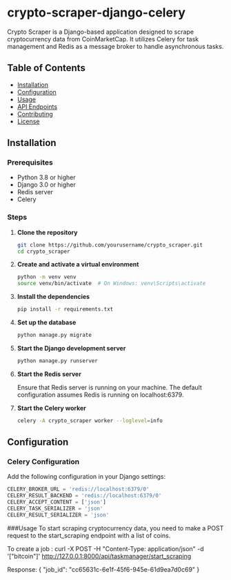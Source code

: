 # crypto-scraper-django-celery

Crypto Scraper is a Django-based application designed to scrape cryptocurrency data from CoinMarketCap. It utilizes Celery for task management and Redis as a message broker to handle asynchronous tasks.

## Table of Contents

- [Installation](#installation)
- [Configuration](#configuration)
- [Usage](#usage)
- [API Endpoints](#api-endpoints)
- [Contributing](#contributing)
- [License](#license)

## Installation

### Prerequisites

- Python 3.8 or higher
- Django 3.0 or higher
- Redis server
- Celery

### Steps

1. **Clone the repository**

    ```bash
    git clone https://github.com/yourusername/crypto_scraper.git
    cd crypto_scraper
    ```

2. **Create and activate a virtual environment**

    ```bash
    python -m venv venv
    source venv/bin/activate  # On Windows: venv\Scripts\activate
    ```

3. **Install the dependencies**

    ```bash
    pip install -r requirements.txt
    ```

4. **Set up the database**

    ```bash
    python manage.py migrate
    ```

5. **Start the Django development server**

    ```bash
    python manage.py runserver
    ```

6. **Start the Redis server**

    Ensure that Redis server is running on your machine. The default configuration assumes Redis is running on localhost:6379.

7. **Start the Celery worker**

    ```bash
    celery -A crypto_scraper worker --loglevel=info
    ```

## Configuration

### Celery Configuration

Add the following configuration in your Django settings:

```python
CELERY_BROKER_URL = 'redis://localhost:6379/0'
CELERY_RESULT_BACKEND = 'redis://localhost:6379/0'
CELERY_ACCEPT_CONTENT = ['json']
CELERY_TASK_SERIALIZER = 'json'
CELERY_RESULT_SERIALIZER = 'json'
```

###Usage
To start scraping cryptocurrency data, you need to make a POST request to the start_scraping endpoint with a list of coins.

To create a job : 
curl -X POST -H "Content-Type: application/json" -d '["bitcoin"]' http://127.0.0.1:8000/api/taskmanager/start_scraping

Response:
{
  "job_id": "cc65631c-6e1f-45f6-945e-61d9ea7d0c69"
}
